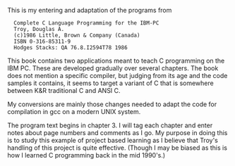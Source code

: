 This is my entering and adaptation of the programs from 
```
  Complete C Language Programming for the IBM-PC
  Troy, Douglas A.
  (c)1986 Little, Brown & Company (Canada)
  ISBN 0-316-85311-9
  Hodges Stacks: QA 76.8.I2594T78 1986
```
This book contains two applications meant to teach C programming on
the IBM PC.  These are developed gradually over several chapters.  The
book does not mention a specific compiler, but judging from its age
and the code samples it contains, it seems to target a variant of
C that is somewhere between K&R traditional C and ANSI C.  

My conversions are mainly those changes needed to adapt the code for
compilation in gcc on a modern UNIX system. 

The program text begins in chapter 3. I will tag each chapter and
enter notes about page numbers and comments as I go.  My purpose in
doing this is to study this example of project based learning as
I believe that Troy's handling of this project is quite effective.
(Though I may be biased as this is how I learned C programming back in
the mid 1990's.)
